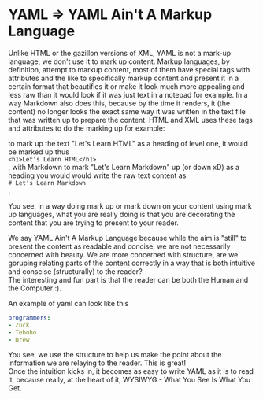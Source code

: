 # YAML => YAML Ain't A Markup Language

Unlike HTML or the gazillon versions of XML, YAML is not a mark-up language, we don't use it to mark up content. 
Markup languages, by definition, attempt to markup content, most of them have special tags with attributes and 
the like to specifically markup content and present it in a certain format that beautifies it or make it look much 
more appealing and less raw than it would look if it was just text in a notepad for example. In a way Markdown also 
does this, because by the time it renders, it (the content) no longer looks the exact same way it was written 
in the text file that was written up to prepare the content. HTML and XML uses these tags and attributes to do 
the marking up for example:

to mark up the text "Let's Learn HTML" as a heading of level one, it would be marked up thus  
```<h1>Let's Learn HTML</h1>```  
, with Markdown to mark "Let's Learn Markdown" up (or down xD) as a heading you would would write the raw text content as  
```# Let's Learn Markdown```  
.

You see, in a way doing mark up or mark down on your content using mark up languages, what you are really doing 
is that you are decorating the content that you are trying to present to your reader.

We say YAML Ain't A Markup Language because while the aim is "still" to present the content as readable and concise, 
we are not necessarily concerned with beauty. We are more concerned with structure, are we goruping relating parts 
of the content correctly in a way that is both intuitive and conscise (structurally) to the reader?  
The interesting and fun part is that the reader can be both the Human and the Computer :).

An example of yaml can look like this
```YAML
programmers:
- Zuck
- Teboho
- Drew
```

You see, we use the structure to help us make the point about the information we are relaying to the reader. This is great!  
Once the intuition kicks in, it becomes as easy to write YAML as it is to read it, because really, at the heart of it, WYSIWYG - What You See Is What You Get.

